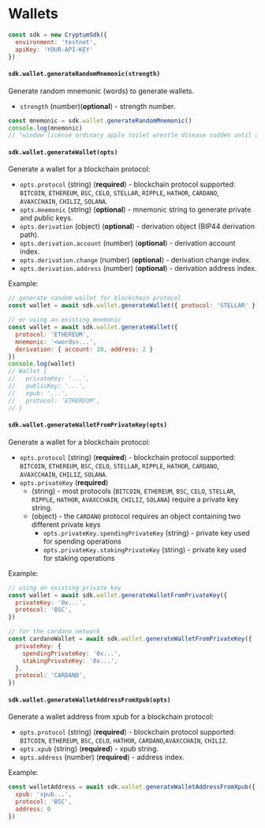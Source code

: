 # Wallets

```js
const sdk = new CryptumSdk({
  environment: 'testnet',
  apiKey: 'YOUR-API-KEY'
})
```

#### `sdk.wallet.generateRandomMnemonic(strength)`

Generate random mnemonic (words) to generate wallets.
* `strength` (number)(__optional__) - strength number.

```js
const mnemonic = sdk.wallet.generateRandomMnemonic()
console.log(mnemonic)
// "window license ordinary apple toilet wrestle disease sudden until armor wealth room..."
```

#### `sdk.wallet.generateWallet(opts)`

Generate a wallet for a blockchain protocol:
* `opts.protocol` (string) (__required__) - blockchain protocol supported: `BITCOIN`, `ETHEREUM`, `BSC`, `CELO`, `STELLAR`, `RIPPLE`, `HATHOR`, `CARDANO`, `AVAXCCHAIN`, `CHILIZ`, `SOLANA`.
* `opts.mnemonic` (string) (__optional__) - mnemonic string to generate private and public keys.
* `opts.derivation` (object) (__optional__) - derivation object (BIP44 derivation path).
* `opts.derivation.account` (number) (__optional__) - derivation account index.
* `opts.derivation.change` (number) (__optional__) - derivation change index.
* `opts.derivation.address` (number) (__optional__) - derivation address index.

Example:
```js
// generate random wallet for blockchain protocol
const wallet = await sdk.wallet.generateWallet({ protocol: 'STELLAR' })

// or using an existing mnemonic
const wallet = await sdk.wallet.generateWallet({
  protocol: 'ETHEREUM',
  mnemonic: '<words>...',
  derivation: { account: 10, address: 2 }
})
console.log(wallet)
// Wallet {
//   privateKey: '...',
//   publicKey: '...',
//   xpub: '...',
//   protocol: 'ETHEREUM',
// }
```

#### `sdk.wallet.generateWalletFromPrivateKey(opts)`

Generate a wallet for a blockchain protocol:
* `opts.protocol` (string) (__required__) - blockchain protocol supported: `BITCOIN`, `ETHEREUM`, `BSC`, `CELO`, `STELLAR`, `RIPPLE`, `HATHOR`, `CARDANO`, `AVAXCCHAIN`, `CHILIZ`, `SOLANA`.
* `opts.privateKey` (__required__)
  * (string) - most protocols (`BITCOIN`, `ETHEREUM`, `BSC`, `CELO`, `STELLAR`, `RIPPLE`, `HATHOR`, `AVAXCCHAIN`, `CHILIZ`, `SOLANA`) require a private key string.
  * (object) - the `CARDANO` protocol requires an object containing two different private keys
    * `opts.privateKey.spendingPrivateKey` (string) - private key used for spending operations
    * `opts.privateKey.stakingPrivateKey` (string) - private key used for staking operations

Example:
```js
// using an existing private key
const wallet = await sdk.wallet.generateWalletFromPrivateKey({
  privateKey: '0x...',
  protocol: 'BSC',
})

// for the cardano network
const cardanoWallet = await sdk.wallet.generateWalletFromPrivateKey({
  privateKey: {
    spendingPrivateKey: '0x...',
    stakingPrivateKey: '0x...',
  },
  protocol: 'CARDANO',
})
```

#### `sdk.wallet.generateWalletAddressFromXpub(opts)`

Generate a wallet address from xpub for a blockchain protocol:
* `opts.protocol` (string) (__required__) - blockchain protocol supported: `BITCOIN`, `ETHEREUM`, `BSC`, `CELO`, `HATHOR`, `CARDANO`,`AVAXCCHAIN`, `CHILIZ`.
* `opts.xpub` (string) (__required__) - xpub string.
* `opts.address` (number) (__required__) - address index.

Example:
```js
const walletAddress = await sdk.wallet.generateWalletAddressFromXpub({
  xpub: 'xpub...',
  protocol: 'BSC',
  address: 0
})
```

